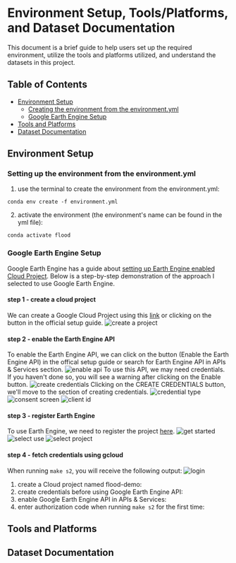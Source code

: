 # Environment Setup, Tools/Platforms, and Dataset Documentation

This document is a brief guide to help users set up the required environment, utilize the tools and platforms utilized, and understand the datasets in this project. 

## Table of Contents
- [Environment Setup](#environment-setup)
    - [Creating the environment from the environment.yml](#setting-up-the-environment-from-the-environmentyml)
    - [Google Earth Engine Setup](#google-earth-engine-setup)
- [Tools and Platforms](#tools-and-platforms)
- [Dataset Documentation](#dataset-documentation)

## Environment Setup
### Setting up the environment from the environment.yml
1. use the terminal to create the environment from the environment.yml:
```
conda env create -f environment.yml
```

2. activate the environment (the environment's name can be found in the yml file):
```
conda activate flood
```

### Google Earth Engine Setup
Google Earth Engine has a guide about [setting up Earth Engine enabled Cloud Project](https://developers.google.com/earth-engine/cloud/earthengine_cloud_project_setup). Below is a step-by-step demonstration of the approach I selected to use Google Earth Engine.

#### step 1 - create a cloud project
We can create a Google Cloud Project using this [link](https://console.cloud.google.com/projectcreate) or clicking on the button in the official setup guide. 
![create a project](./figs/guide/create_project.png)
#### step 2 - enable the Earth Engine API
To enable the Earth Engine API, we can click on the button (Enable the Earth Engine API) in the offical setup guide or search for Earth Engine API in APIs & Services section. 
![enable api](./figs/guide/enable_api.png)
To use this API, we may need credentials. If you haven't done so, you will see a warning after clicking on the Enable button. 
![create credentials](./figs/guide/create_credentials.png)
Clicking on the CREATE CREDENTIALS button, we'll move to the section of creating credentials. 
![credential type](./figs/guide/set_credential_type.png)
![consent screen](./figs/guide/consent_screen.png)
![client id](./figs/guide/client_id.png)
#### step 3 - register Earth Engine
To use Earth Engine, we need to register the project [here](https://code.earthengine.google.com/register). 
![get started](./figs/guide/register_project.png)
![select use](./figs/guide/select_use.png)
![select project](./figs/guide/select_project.png)
#### step 4 - fetch credentials using gcloud
When running `make s2`, you will receive the following output:
![login](./figs/guide/login.png)


1. create a Cloud project named flood-demo:
2. create credentials before using Google Earth Engine API:
3. enable Google Earth Engine API in APIs & Services:
4. enter authorization code when running `make s2` for the first time:

## Tools and Platforms

## Dataset Documentation

